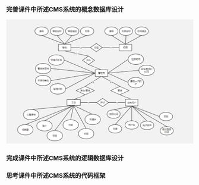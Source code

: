 ### 完善课件中所述CMS系统的概念数据库设计
![image](https://github.com/wuruiwen2000/-/blob/master/lecture12%E8%AF%BE%E5%90%8E%E4%BD%9C%E4%B8%9A/ER.PNG)
### 完成课件中所述CMS系统的逻辑数据库设计

### 思考课件中所述CMS系统的代码框架
